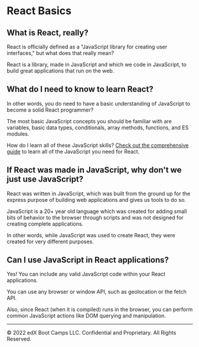# React Basics

## What is React, really?

React is officially defined as a "JavaScript library for creating user interfaces," but what does that really mean?

React is a library, made in JavaScript and which we code in JavaScript, to build great applications that run on the web.

## What do I need to know to learn React?

In other words, you do need to have a basic understanding of JavaScript to become a solid React programmer?

The most basic JavaScript concepts you should be familiar with are variables, basic data types, conditionals, array methods, functions, and ES modules.

How do I learn all of these JavaScript skills? [Check out the comprehensive guide](https://reactbootcamp.com/javascript-skills-for-react-2021/) to learn all of the JavaScript you need for React.

## If React was made in JavaScript, why don't we just use JavaScript?

React was written in JavaScript, which was built from the ground up for the express purpose of building web applications and gives us tools to do so.

JavaScript is a 20+ year old language which was created for adding small bits of behavior to the browser through scripts and was not designed for creating complete applications.

In other words, while JavaScript was used to create React, they were created for very different purposes.

## Can I use JavaScript in React applications?

Yes! You can include any valid JavaScript code within your React applications.

You can use any browser or window API, such as geolocation or the fetch API.

Also, since React (when it is compiled) runs in the browser, you can perform common JavaScript actions like DOM querying and manipulation.

---
© 2022 edX Boot Camps LLC. Confidential and Proprietary. All Rights Reserved.